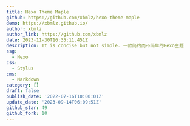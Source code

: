 ```yaml
---
title: Hexo Theme Maple
github: https://github.com/xbmlz/hexo-theme-maple
demo: https://xbmlz.github.io/
author: xbmlz
author_link: https://github.com/xbmlz
date: 2023-11-30T16:35:11.451Z
description: It is concise but not simple. 一款简约而不简单的Hexo主题
ssg:
  - Hexo
css:
  - Stylus
cms:
  - Markdown
category: []
draft: false
publish_date: '2022-07-16T10:00:01Z'
update_date: '2023-09-14T06:09:51Z'
github_star: 49
github_fork: 10
---
```

